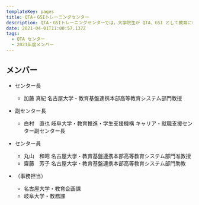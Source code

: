 ```yaml
---
templateKey: pages
title: QTA・GSIトレーニングセンター
description: QTA・GSIトレーニングセンターでは，大学院生が QTA、GSI として教育に参画するための体制の構築、育成研修を実施します．
date: 2021-04-01T11:00:57.137Z
tags:
  - QTA センター
  - 2021年度メンバー
---
```

## メンバー

* センター長

  * 加藤  真紀	名古屋大学・教育基盤連携本部高等教育システム部門教授
* 副センター長

  * 白村　直也	岐阜大学・教育推進・学生支援機構 キャリア・就職支援センター副センター長
* センター員

  * 丸山　和昭	名古屋大学・教育基盤連携本部高等教育システム部門准教授　
  * 齋藤　芳子	名古屋大学・教育基盤連携本部高等教育システム部門助教　
* （事務担当）

  * 名古屋大学・教育企画課
  * 岐阜大学・教務課